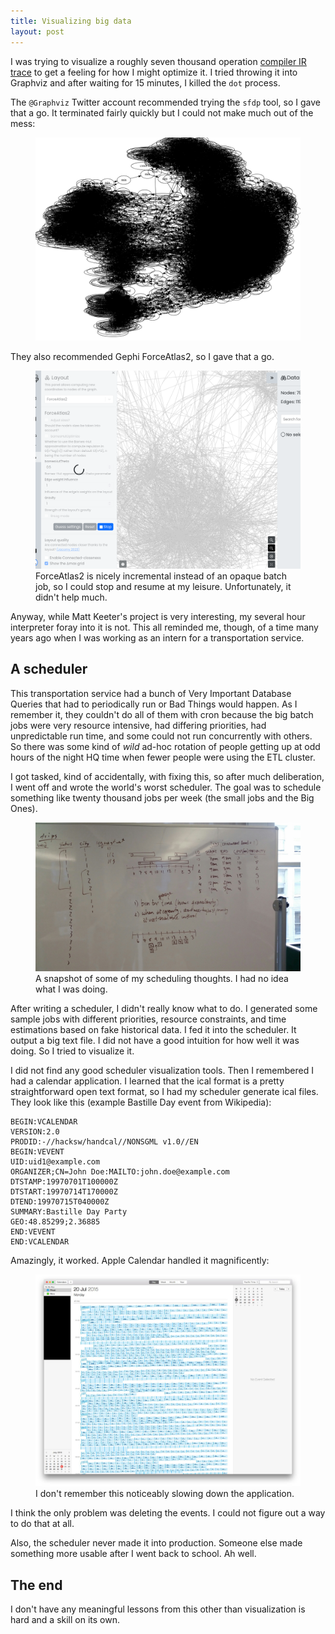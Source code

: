 ```yaml
---
title: Visualizing big data
layout: post
---
```


I was trying to visualize a roughly seven thousand operation [compiler IR
trace][prospero] to get a feeling for how I might optimize it. I tried throwing
it into Graphviz and after waiting for 15 minutes, I killed the `dot` process.

[prospero]: https://github.com/mkeeter/fidget/blob/a6b1f011bb88abc883d151dea671982dbf5d4ba0/models/prospero.vm

The `@Graphviz` Twitter account recommended trying the `sfdp` tool, so I gave
that a go. It terminated fairly quickly but I could not make much out of the
mess:

<figure>
<img src="/assets/img/big-graph-sfdp.png" />
</figure>

They also recommended Gephi ForceAtlas2, so I gave that a go.
<figure>
<img src="/assets/img/big-graph-forceatlas2.png" />
<figcaption>ForceAtlas2 is nicely incremental instead of an opaque batch job,
so I could stop and resume at my leisure. Unfortunately, it didn't help much.
</figcaption>
</figure>

Anyway, while Matt Keeter's project is very interesting, my several hour
interpreter foray into it is not. This all reminded me, though, of a time many
years ago when I was working as an intern for a transportation service.

## A scheduler

This transportation service had a bunch of Very Important Database Queries that
had to periodically run or Bad Things would happen. As I remember it, they
couldn't do all of them with cron because the big batch jobs were very resource
intensive, had differing priorities, had unpredictable run time, and some could
not run concurrently with others. So there was some kind of *wild* ad-hoc
rotation of people getting up at odd hours of the night HQ time when fewer
people were using the ETL cluster.

I got tasked, kind of accidentally, with fixing this, so after much
deliberation, I went off and wrote the world's worst scheduler. The goal was to
schedule something like twenty thousand jobs per week (the small jobs and the
Big Ones).

<figure>
<img src="/assets/img/scheduler-whiteboard.jpg" />
<figcaption>A snapshot of some of my scheduling thoughts. I had no idea what I
was doing.</figcaption>
</figure>

After writing a scheduler, I didn't really know what to do. I generated some
sample jobs with different priorities, resource constraints, and time
estimations based on fake historical data. I fed it into the scheduler. It
output a big text file. I did not have a good intuition for how well it was
doing. So I tried to visualize it.

I did not find any good scheduler visualization tools. Then I remembered I had
a calendar application. I learned that the ical format is a pretty
straightforward open text format, so I had my scheduler generate ical files.
They look like this (example Bastille Day event from Wikipedia):

```
BEGIN:VCALENDAR
VERSION:2.0
PRODID:-//hacksw/handcal//NONSGML v1.0//EN
BEGIN:VEVENT
UID:uid1@example.com
ORGANIZER;CN=John Doe:MAILTO:john.doe@example.com
DTSTAMP:19970701T100000Z
DTSTART:19970714T170000Z
DTEND:19970715T040000Z
SUMMARY:Bastille Day Party
GEO:48.85299;2.36885
END:VEVENT
END:VCALENDAR
```

Amazingly, it worked. Apple Calendar handled it magnificently:

<figure>
<img src="/assets/img/scheduler-ical.png" />
<figcaption>I don't remember this noticeably slowing down the application.</figcaption>
</figure>

I think the only problem was deleting the events. I could not figure out a way
to do that at all.

Also, the scheduler never made it into production. Someone else made something
more usable after I went back to school. Ah well.

## The end

I don't have any meaningful lessons from this other than visualization is hard
and a skill on its own.
